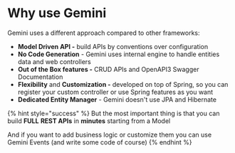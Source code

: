 # Why use Gemini

Gemini uses a different approach compared to other frameworks:

* **Model Driven API -** build APIs by conventions over configuration 
* **No Code Generation** - Gemini uses internal engine to handle entities data and web controllers
* **Out of the Box features -** CRUD APIs and OpenAPI3 Swagger Documentation
* **Flexibility** and **Customization -** developed on top of Spring, so you can register your custom controller or use Spring features as you want 
* **Dedicated Entity Manager** - Gemini doesn't use JPA and Hibernate

{% hint style="success" %}
But the most important thing is that you can build **FULL** **REST APIs** in **minutes** starting from a Model

And if you want to add business logic or customize them you can use Gemini Events \(and write some code of course\)
{% endhint %}



